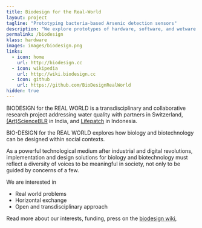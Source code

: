 ```yaml
---
title: Biodesign for the Real-World
layout: project
tagline: "Prototyping bacteria-based Arsenic detection sensors"
description: "We explore prototypes of hardware, software, and wetware in the design of a practical water quality sensors."
permalink: /biodesign
klass: hardware
images: images/biodesign.png
links:
  - icon: home
    url: http://biodesign.cc
  - icon: wikipedia
    url: http://wiki.biodesign.cc
  - icon: github
    url: https://github.com/BioDesignRealWorld
hidden: true
---
```


BIODESIGN for the REAL WORLD is a transdisciplinary and collaborative research
project addressing water quality with partners in Switzerland,
[(Art)ScienceBLR](http://artscienceblr.org/) in India, and
[Lifepatch](http://lifepatch.org/) in Indonesia. 

BIO-DESIGN for the REAL WORLD explores how biology and biotechnology can be designed within social contexts.

As a powerful technological medium after industrial and digital revolutions,
implementation and design solutions for biology and biotechnology must reflect
a diversity of voices to be meaningful in society, not only to be guided by
concerns of a few.

We are interested in 
* Real world problems
* Horizontal exchange
* Open and transdisciplinary approach

Read more about our interests, funding, press on the [biodesign wiki](http://wiki.biodesign.cc),
